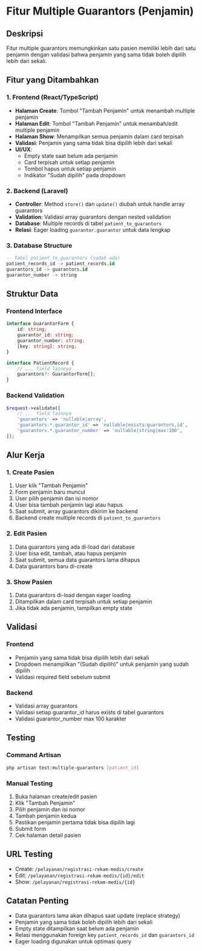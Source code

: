 # Fitur Multiple Guarantors (Penjamin)

## Deskripsi
Fitur multiple guarantors memungkinkan satu pasien memiliki lebih dari satu penjamin dengan validasi bahwa penjamin yang sama tidak boleh dipilih lebih dari sekali.

## Fitur yang Ditambahkan

### 1. Frontend (React/TypeScript)
- **Halaman Create**: Tombol "Tambah Penjamin" untuk menambah multiple penjamin
- **Halaman Edit**: Tombol "Tambah Penjamin" untuk menambah/edit multiple penjamin
- **Halaman Show**: Menampilkan semua penjamin dalam card terpisah
- **Validasi**: Penjamin yang sama tidak bisa dipilih lebih dari sekali
- **UI/UX**: 
  - Empty state saat belum ada penjamin
  - Card terpisah untuk setiap penjamin
  - Tombol hapus untuk setiap penjamin
  - Indikator "Sudah dipilih" pada dropdown

### 2. Backend (Laravel)
- **Controller**: Method `store()` dan `update()` diubah untuk handle array guarantors
- **Validation**: Validasi array guarantors dengan nested validation
- **Database**: Multiple records di tabel `patient_to_guarantors`
- **Relasi**: Eager loading `guarantor.guarantor` untuk data lengkap

### 3. Database Structure
```sql
-- Tabel patient_to_guarantors (sudah ada)
patient_records_id -> patient_records.id
guarantors_id -> guarantors.id
guarantor_number -> string
```

## Struktur Data

### Frontend Interface
```typescript
interface GuarantorForm {
    id: string;
    guarantor_id: string;
    guarantor_number: string;
    [key: string]: string;
}

interface PatientRecord {
    // ... field lainnya
    guarantors?: GuarantorForm[];
}
```

### Backend Validation
```php
$request->validate([
    // ... field lainnya
    'guarantors' => 'nullable|array',
    'guarantors.*.guarantor_id' => 'nullable|exists:guarantors,id',
    'guarantors.*.guarantor_number' => 'nullable|string|max:100',
]);
```

## Alur Kerja

### 1. Create Pasien
1. User klik "Tambah Penjamin"
2. Form penjamin baru muncul
3. User pilih penjamin dan isi nomor
4. User bisa tambah penjamin lagi atau hapus
5. Saat submit, array guarantors dikirim ke backend
6. Backend create multiple records di `patient_to_guarantors`

### 2. Edit Pasien
1. Data guarantors yang ada di-load dari database
2. User bisa edit, tambah, atau hapus penjamin
3. Saat submit, semua data guarantors lama dihapus
4. Data guarantors baru di-create

### 3. Show Pasien
1. Data guarantors di-load dengan eager loading
2. Ditampilkan dalam card terpisah untuk setiap penjamin
3. Jika tidak ada penjamin, tampilkan empty state

## Validasi

### Frontend
- Penjamin yang sama tidak bisa dipilih lebih dari sekali
- Dropdown menampilkan "(Sudah dipilih)" untuk penjamin yang sudah dipilih
- Validasi required field sebelum submit

### Backend
- Validasi array guarantors
- Validasi setiap guarantor_id harus exists di tabel guarantors
- Validasi guarantor_number max 100 karakter

## Testing

### Command Artisan
```bash
php artisan test:multiple-guarantors [patient_id]
```

### Manual Testing
1. Buka halaman create/edit pasien
2. Klik "Tambah Penjamin"
3. Pilih penjamin dan isi nomor
4. Tambah penjamin kedua
5. Pastikan penjamin pertama tidak bisa dipilih lagi
6. Submit form
7. Cek halaman detail pasien

## URL Testing
- Create: `/pelayanan/registrasi-rekam-medis/create`
- Edit: `/pelayanan/registrasi-rekam-medis/{id}/edit`
- Show: `/pelayanan/registrasi-rekam-medis/{id}`

## Catatan Penting
- Data guarantors lama akan dihapus saat update (replace strategy)
- Penjamin yang sama tidak boleh dipilih lebih dari sekali
- Empty state ditampilkan saat belum ada penjamin
- Relasi menggunakan foreign key `patient_records_id` dan `guarantors_id`
- Eager loading digunakan untuk optimasi query